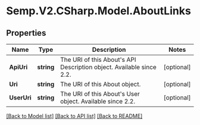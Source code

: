 # Semp.V2.CSharp.Model.AboutLinks
## Properties

Name | Type | Description | Notes
------------ | ------------- | ------------- | -------------
**ApiUri** | **string** | The URI of this About&#x27;s API Description object. Available since 2.2. | [optional] 
**Uri** | **string** | The URI of this About object. | [optional] 
**UserUri** | **string** | The URI of this About&#x27;s User object. Available since 2.2. | [optional] 

[[Back to Model list]](../README.md#documentation-for-models) [[Back to API list]](../README.md#documentation-for-api-endpoints) [[Back to README]](../README.md)

